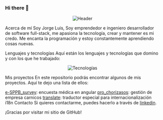 ### Hi there 👋

<p align="center">
  <img src="https://github.com/joordonezo/joordonezo/blob/main/header.png?raw=true" alt="Header" />
</p>
Acerca de mí
Soy Jorge Luis, Soy emprendedor e ingeniero desarrollador de software full-stack, me apasiona la tecnología, crear y mantener es mi credo. Me encanta la programación y estoy constantemente aprendiendo cosas nuevas.

Lenguajes y tecnologías
Aquí están los lenguajes y tecnologías que domino y con los que he trabajado:

<p align="center">
  <img src="https://github.com/joordonezo/joordonezo/blob/main/tech-stack.png?raw=true" alt="Tecnologías" />
</p>
Mis proyectos
En este repositorio podrás encontrar algunos de mis proyectos. Aquí te dejo una lista de ellos:

[e-SPPB_survey](https://github.com/joordonezo/e-SPPB_survey): encuesta médica en angular
[pro_chorizasos](https://github.com/joordonezo/pro_chorizasos): gestión de empresa carnicos
[translate](https://github.com/joordonezo-other-project/translate): traductor especial para internacionalización i18n
Contacto
Si quieres contactarme, puedes hacerlo a través de [linkedin](https://www.linkedin.com/in/jorge-luis-ordo%C3%B1ez-ospina-907201161/).

¡Gracias por visitar mi sitio de GitHub!
